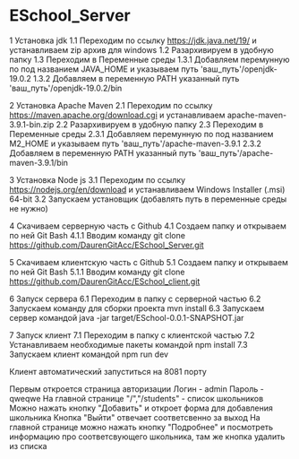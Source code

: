 # ESchool_Server

1 Установка jdk
1.1 Переходим по ссылку https://jdk.java.net/19/ и устанавливаем zip архив для windows
1.2 Разархивируем в удобную папку
1.3 Переходим в Переменные среды
1.3.1 Добавляем перемунную по под названием JAVA_HOME и указываем путь 'ваш_путь'/openjdk-19.0.2
1.3.2 Добавляем в переменную PATH указанный путь 'ваш_путь'/openjdk-19.0.2/bin

2 Установка Apache Maven
2.1 Переходим по ссылку https://maven.apache.org/download.cgi и устанавливаем apache-maven-3.9.1-bin.zip
2.2 Разархивируем в удобную папку
2.3 Переходим в Переменные среды
2.3.1 Добавляем перемунную по под названием M2_HOME и указываем путь 'ваш_путь'/apache-maven-3.9.1
2.3.2 Добавляем в переменную PATH указанный путь 'ваш_путь'/apache-maven-3.9.1/bin

3 Установка Node js
3.1 Переходим по ссылку https://nodejs.org/en/download и устанавливаем Windows Installer (.msi) 64-bit
3.2 Запускаем установщик (добавлять путь в переменные среды не нужно)

4 Скачиваем серверную часть с Github
4.1 Создаем папку и открываем по ней Git Bash
4.1.1 Вводим команду git clone https://github.com/DaurenGitAcc/ESchool_Server.git

5 Скачиваем клиентскую часть с Github
5.1 Создаем папку и открываем по ней Git Bash
5.1.1 Вводим команду git clone https://github.com/DaurenGitAcc/ESchool_client.git

6 Запуск сервера
6.1 Переходим в папку с серверной частью
6.2 Запускаем команду для сборки проекта mvn install
6.3 Запускаем сервер командой java -jar target/ESchool-0.0.1-SNAPSHOT.jar

7 Запуск клиент
7.1 Переходим в папку с клиентской частью
7.2 Устанавливаем необходимые пакеты командой npm install
7.3 Запускаем клиент командой npm run dev 

Клиент автоматический запуститься на 8081 порту

Первым откроется страница авторизации
Логин - admin
Пароль - qweqwe
На главной странице "/","/students" - список школьников
Можно нажать кнопку "Добавить" и откроет форма для добавления школьника
Кнопка "Выйти" отвечает соответсвенно за выход
На главной странице можно нажать кнопку "Подробнее" и посмотреть информацию про соответсвующего школьника, там же кнопка удалить из списка

